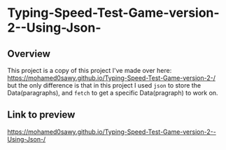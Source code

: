 # Typing-Speed-Test-Game-version-2--Using-Json-

## Overview 
This project is a copy of this project I've made over here:<br>
https://mohamed0sawy.github.io/Typing-Speed-Test-Game-version-2-/
<br>but the only difference is that in this project I used `json` to store the Data(paragraphs), and `fetch` to get a specific Data(pragraph) to work on.

## Link to preview 
https://mohamed0sawy.github.io/Typing-Speed-Test-Game-version-2--Using-Json-/
